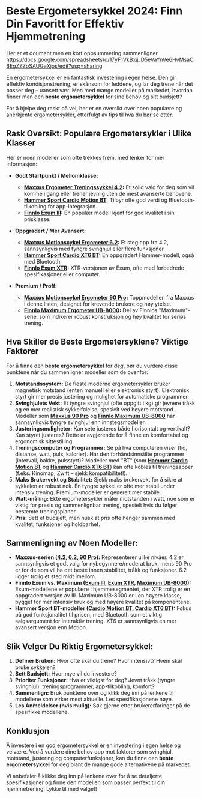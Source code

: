 # Beste Ergometersykkel 2024: Finn Din Favoritt for Effektiv Hjemmetrening

Her er et doument men en kort oppsummering sammenligner https://docs.google.com/spreadsheets/d/17yF1VkBxjj_D5eVaYnVe6HvMsaC6EgZZZoSAUGaXjos/edit?usp=sharing

En ergometersykkel er en fantastisk investering i egen helse. Den gir effektiv kondisjonstrening, er skånsom for leddene, og lar deg trene når det passer deg – uansett vær. Men med mange modeller på markedet, hvordan finner man den **beste ergometersykkel** for sine behov og sitt budsjett?

For å hjelpe deg raskt på vei, her er en oversikt over noen populære og anerkjente ergometersykler, etterfulgt av tips til hva du bør se etter.

## Rask Oversikt: Populære Ergometersykler i Ulike Klasser

Her er noen modeller som ofte trekkes frem, med lenker for mer informasjon:

*   **Godt Startpunkt / Mellomklasse:**
    *   **[Maxxus Ergometer Treningssykkel 4.2](https://at.training365.no/t/t?a=1605076174&as=1801099233&t=2&tk=1&url=https://www.training365.no/no/articles/1.6.125363/maxxus-ergometer-treningssykkel-42):** Et solid valg for deg som vil komme i gang eller trener jevnlig uten de mest avanserte behovene.
    *   **[Hammer Sport Cardio Motion BT](https://at.training365.no/t/t?a=1605076174&as=1801099233&t=2&tk=1&url=https://www.training365.no/no/articles/1.6.73648/hammer-sport-cardio-motion-bt):** Tilbyr ofte god verdi og Bluetooth-tilkobling for app-integrasjon.
    *   **[Finnlo Exum III](https://at.training365.no/t/t?a=1605076174&as=1801099233&t=2&tk=1&url=https://www.training365.no/no/articles/1.6.46487/finnlo-finnlo-exum-iii):** En populær modell kjent for god kvalitet i sin prisklasse.

*   **Oppgradert / Mer Avansert:**
    *   **[Maxxus Motionscykel Ergometer 6.2](https://at.training365.no/t/t?a=1605076174&as=1801099233&t=2&tk=1&url=https://www.training365.no/no/articles/1.6.125377/maxxus-motionscykel-ergometer-62):** Et steg opp fra 4.2, sannsynligvis med tyngre svinghjul eller flere funksjoner.
    *   **[Hammer Sport Cardio XT6 BT](https://at.training365.no/t/t?a=1605076174&as=1801099233&t=2&tk=1&url=https://www.training365.no/no/articles/1.6.190264/hammer-sport-cardio-xt6-bt):** En oppgradert Hammer-modell, også med Bluetooth.
    *   **[Finnlo Exum XTR](https://at.training365.no/t/t?a=1605076174&as=1801099233&t=2&tk=1&url=https://www.training365.no/no/articles/1.6.57467/finnlo-finnlo-exum-xtr):** XTR-versjonen av Exum, ofte med forbedrede spesifikasjoner eller computer.

*   **Premium / Proff:**
    *   **[Maxxus Motionscykel Ergometer 90 Pro](https://at.training365.no/t/t?a=1605076174&as=1801099233&t=2&tk=1&url=https://www.training365.no/no/articles/1.6.125379/maxxus-motionscykel-ergometer-90-pro):** Toppmodellen fra Maxxus i denne listen, designet for krevende brukere og høy ytelse.
    *   **[Finnlo Maximum Ergometer UB-8000](https://at.training365.no/t/t?a=1605076174&as=1801099233&t=2&tk=1&url=https://www.training365.no/no/articles/1.6.57471/finnlo-maximum-finnlo-maximum-ergometer-ub-8000):** Del av Finnlos "Maximum"-serie, som indikerer robust konstruksjon og høy kvalitet for seriøs trening.

## Hva Skiller de Beste Ergometersyklene? Viktige Faktorer

For å finne den **beste ergometersykkel** for *deg*, bør du vurdere disse punktene når du sammenligner modeller som de ovenfor:

1.  **Motstandssystem:** De fleste moderne ergometersykler bruker magnetisk motstand (enten manuell eller elektronisk styrt). Elektronisk styrt gir mer presis justering og mulighet for automatiske programmer.
2.  **Svinghjulets Vekt:** Et tyngre svinghjul (ofte oppgitt i kg) gir jevnere tråkk og en mer realistisk sykkelfølelse, spesielt ved høyere motstand. Modeller som **[Maxxus 90 Pro](https://at.training365.no/t/t?a=1605076174&as=1801099233&t=2&tk=1&url=https://www.training365.no/no/articles/1.6.125379/maxxus-motionscykel-ergometer-90-pro)** og **[Finnlo Maximum UB-8000](https://at.training365.no/t/t?a=1605076174&as=1801099233&t=2&tk=1&url=https://www.training365.no/no/articles/1.6.57471/finnlo-maximum-finnlo-maximum-ergometer-ub-8000)** har sannsynligvis tyngre svinghjul enn innstegsmodeller.
3.  **Justeringsmuligheter:** Kan sete justeres både horisontalt og vertikalt? Kan styret justeres? Dette er avgjørende for å finne en komfortabel og ergonomisk sittestilling.
4.  **Treningscomputer og Programmer:** Se på hva computeren viser (tid, distanse, watt, puls, kalorier). Har den forhåndsinnstilte programmer (intervall, bakke, pulsstyrt)? Modeller med "BT" (som **[Hammer Cardio Motion BT](https://at.training365.no/t/t?a=1605076174&as=1801099233&t=2&tk=1&url=https://www.training365.no/no/articles/1.6.73648/hammer-sport-cardio-motion-bt)** og **[Hammer Cardio XT6 BT](https://at.training365.no/t/t?a=1605076174&as=1801099233&t=2&tk=1&url=https://www.training365.no/no/articles/1.6.190264/hammer-sport-cardio-xt6-bt)**) kan ofte kobles til treningsapper (f.eks. Kinomap, Zwift – sjekk kompatibilitet!).
5.  **Maks Brukervekt og Stabilitet:** Sjekk maks brukervekt for å sikre at sykkelen er robust nok. En tyngre sykkel er ofte mer stabil under intensiv trening. Premium-modeller er generelt mer stabile.
6.  **Watt-måling:** Ekte ergometersykler måler motstanden i watt, noe som er viktig for presis og sammenlignbar trening, spesielt hvis du følger bestemte treningsplaner.
7.  **Pris:** Sett et budsjett, men husk at pris ofte henger sammen med kvalitet, funksjoner og holdbarhet.

## Sammenligning av Noen Modeller:

*   **Maxxus-serien ([4.2](https://at.training365.no/t/t?a=1605076174&as=1801099233&t=2&tk=1&url=https://www.training365.no/no/articles/1.6.125363/maxxus-ergometer-treningssykkel-42), [6.2](https://at.training365.no/t/t?a=1605076174&as=1801099233&t=2&tk=1&url=https://www.training365.no/no/articles/1.6.125377/maxxus-motionscykel-ergometer-62), [90 Pro](https://at.training365.no/t/t?a=1605076174&as=1801099233&t=2&tk=1&url=https://www.training365.no/no/articles/1.6.125379/maxxus-motionscykel-ergometer-90-pro)):** Representerer ulike nivåer. 4.2 er sannsynligvis et godt valg for nybegynnere/moderat bruk, mens 90 Pro er for de som vil ha det beste innen stabilitet, tråkk og funksjoner. 6.2 ligger trolig et sted midt imellom.
*   **Finnlo Exum vs. Maximum ([Exum III](https://at.training365.no/t/t?a=1605076174&as=1801099233&t=2&tk=1&url=https://www.training365.no/no/articles/1.6.46487/finnlo-finnlo-exum-iii), [Exum XTR](https://at.training365.no/t/t?a=1605076174&as=1801099233&t=2&tk=1&url=https://www.training365.no/no/articles/1.6.57467/finnlo-finnlo-exum-xtr), [Maximum UB-8000](https://at.training365.no/t/t?a=1605076174&as=1801099233&t=2&tk=1&url=https://www.training365.no/no/articles/1.6.57471/finnlo-maximum-finnlo-maximum-ergometer-ub-8000)):** Exum-modellene er populære i hjemmesegmentet, der XTR trolig er en oppgradert versjon av III. Maximum UB-8000 er i en høyere klasse, bygget for mer intensiv bruk og med høyere kvalitet på komponentene.
*   **Hammer Sport BT-modeller ([Cardio Motion BT](https://at.training365.no/t/t?a=1605076174&as=1801099233&t=2&tk=1&url=https://www.training365.no/no/articles/1.6.73648/hammer-sport-cardio-motion-bt), [Cardio XT6 BT](https://at.training365.no/t/t?a=1605076174&as=1801099233&t=2&tk=1&url=https://www.training365.no/no/articles/1.6.190264/hammer-sport-cardio-xt6-bt)):** Fokus på god funksjonalitet til prisen, med Bluetooth som et viktig salgsargument for interaktiv trening. XT6 er sannsynligvis en mer avansert versjon enn Motion.

## Slik Velger Du Riktig Ergometersykkel:

1.  **Definer Bruken:** Hvor ofte skal du trene? Hvor intensivt? Hvem skal bruke sykkelen?
2.  **Sett Budsjett:** Hvor mye vil du investere?
3.  **Prioriter Funksjoner:** Hva er viktigst for deg? Jevnt tråkk (tyngre svinghjul), treningsprogrammer, app-tilkobling, komfort?
4.  **Sammenlign:** Bruk punktene over og klikk deg inn på lenkene til modellene som virker mest aktuelle. Les spesifikasjonene nøye.
5.  **Les Anmeldelser (hvis mulig):** Søk gjerne etter brukererfaringer på de spesifikke modellene.

## Konklusjon

Å investere i en god ergometersykkel er en investering i egen helse og velvære. Ved å vurdere dine behov opp mot faktorer som svinghjul, motstand, justering og computerfunksjoner, kan du finne den **beste ergometersykkel** for deg blant de mange gode alternativene på markedet.

Vi anbefaler å klikke deg inn på lenkene over for å se detaljerte spesifikasjoner og finne den modellen som passer perfekt til din hjemmetrening! Lykke til med valget!

